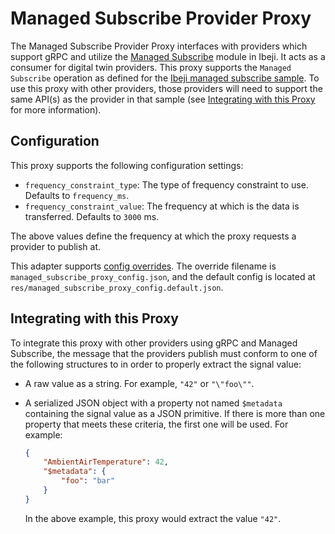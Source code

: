 # Managed Subscribe Provider Proxy

The Managed Subscribe Provider Proxy interfaces with providers which support gRPC and utilize the [Managed Subscribe](https://github.com/eclipse-ibeji/ibeji/tree/main/samples/managed_subscribe) module in Ibeji. It acts as a consumer for digital twin providers. This proxy supports the `Managed Subscribe` operation as defined for the [Ibeji managed subscribe sample](https://github.com/eclipse-ibeji/ibeji/tree/main/samples/managed_subscribe). To use this proxy with other providers, those providers will need to support the same API(s) as the provider in that sample (see [Integrating with this Proxy](#integrating-with-this-proxy) for more information).

## Configuration

This proxy supports the following configuration settings:

- `frequency_constraint_type`: The type of frequency constraint to use. Defaults to `frequency_ms`.
- `frequency_constraint_value`: The frequency at which is the data is transferred. Defaults to `3000` ms.

The above values define the frequency at which the proxy requests a provider to publish at.

This adapter supports [config overrides](../../docs/config-overrides.md). The override filename is `managed_subscribe_proxy_config.json`, and the default config is located at `res/managed_subscribe_proxy_config.default.json`.

## Integrating with this Proxy

To integrate this proxy with other providers using gRPC and Managed Subscribe, the message that the providers publish must conform to one of the following structures to in order to properly extract the signal value:

- A raw value as a string. For example, `"42"` or `"\"foo\""`.
<!--alex ignore savage-->
- A serialized JSON object with a property not named `$metadata` containing the signal value as a JSON primitive. If there is more than one property that meets these criteria, the first one will be used. For example:

    ```json
    {
        "AmbientAirTemperature": 42,
        "$metadata": {
            "foo": "bar"
        }
    }
    ```

    In the above example, this proxy would extract the value `"42"`.
